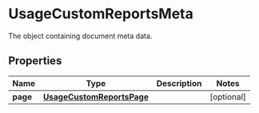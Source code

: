 

# UsageCustomReportsMeta

The object containing document meta data.
## Properties

Name | Type | Description | Notes
------------ | ------------- | ------------- | -------------
**page** | [**UsageCustomReportsPage**](UsageCustomReportsPage.md) |  |  [optional]



